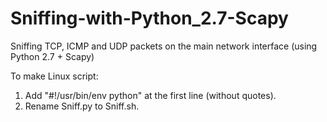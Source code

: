 # Sniffing-with-Python_2.7-Scapy
Sniffing TCP, ICMP and UDP packets on the main network interface (using Python 2.7 + Scapy)

To make Linux script:
1. Add "#!/usr/bin/env python" at the first line (without quotes).
2. Rename Sniff.py to Sniff.sh.
